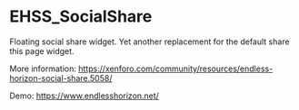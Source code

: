 # EHSS_SocialShare
Floating social share widget. Yet another replacement for the default share this page widget.

More information: https://xenforo.com/community/resources/endless-horizon-social-share.5058/

Demo: https://www.endlesshorizon.net/
